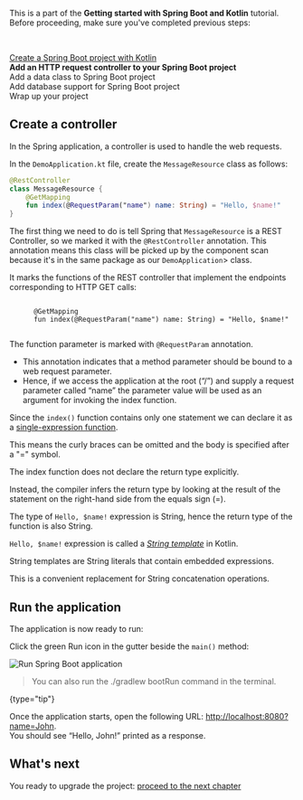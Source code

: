 [//]: # (title: Add an HTTP request controller to your Spring Boot project)

<microformat>
    <p>This is a part of the <strong>Getting started with Spring Boot and Kotlin</strong> tutorial. Before proceeding, make sure you've completed previous steps:</p><br/>
    <p><a href="jvm-create-project-with-spring-boot.md">Create a Spring Boot project with Kotlin</a><br/><strong>Add an HTTP request controller to your Spring Boot project</strong><br/>Add a data class to Spring Boot project<br/>Add database support for Spring Boot project<br/>Wrap up your project</p>
</microformat>

## Create a controller

In the Spring application, a controller is used to handle the web requests.

In the `DemoApplication.kt` file, create the `MessageResource` class as follows:

```kotlin
@RestController
class MessageResource {
    @GetMapping
    fun index(@RequestParam("name") name: String) = "Hello, $name!"
}
```

<deflist collapsible="true">
   <def title="`@RestController` annotation">
      The first thing we need to do is tell Spring that <code>MessageResource</code> is a REST Controller, so we marked it with the <code>@RestController</code> annotation.
      This annotation means this class will be picked up by the component scan because it's in the same package as our <code>DemoApplication</code>> class.
   </def>
   <def title="`@GetMapping` annotation">
      <p>It marks the functions of the REST controller that implement the endpoints corresponding to HTTP GET calls:</p>
      <code style="block" lang="kotlin">
      @GetMapping
      fun index(@RequestParam("name") name: String) = "Hello, $name!"
      </code>
   </def>
   <def title="`@RequestParam` annotation">
      <p>The function parameter is marked with <code>@RequestParam</code> annotation.</p>
      <list>
         <ul>
            <li>This annotation indicates that a method parameter should be bound to a web request parameter.</li>
            <li>Hence, if we access the application at the root (“/”) and supply a request parameter called “name” the parameter value will be used as an argument for invoking the index function.</li>
         </ul>
      </list>
   </def>
   <def title="Single-expression functions">
      <p>Since the <code>index()</code> function contains only one statement we can declare it as a <a href="functions.md#single-expression-functions">single-expression function</a>.</p>
      <p>This means the curly braces can be omitted and the body is specified after a "=" symbol.</p>
   </def>
   <def title="Type inference for function return types">
      <p>The index function does not declare the return type explicitly.</p>
      <p>Instead, the compiler infers the return type by looking at the result of the statement on the right-hand side from the equals sign (=).</p>
      <p>The type of <code>Hello, $name!</code> expression is String, hence the return type of the function is also String.</p>
   </def>
   <def title="String templates">
      <p><code>Hello, $name!</code> expression is called a <a href="basic-types.md#string-templates"><i>String template</i></a> in Kotlin.</p>
      <p>String templates are String literals that contain embedded expressions.</p>
      <p>This is a convenient replacement for String concatenation operations.</p>
   </def>
</deflist>

## Run the application

The application is now ready to run:

Click the green Run icon in the gutter beside the `main()` method:

![Run Spring Boot application](run-spring-boot-application.png)

> You can also run the ./gradlew bootRun command in the terminal.
> 
{type="tip"}

Once the application starts, open the following URL: [http://localhost:8080?name=John](http://localhost:8080?name=John).   
You should see “Hello, John!” printed as a response.

## What's next

You ready to upgrade the project: [proceed to the next chapter](jvm-spring-boot-add-data-class.md)
